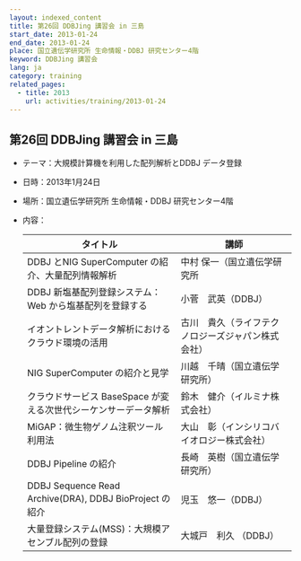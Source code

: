 ```yaml
---
layout: indexed_content
title: 第26回 DDBJing 講習会 in 三島
start_date: 2013-01-24
end_date: 2013-01-24
place: 国立遺伝学研究所 生命情報・DDBJ 研究センター4階
keyword: DDBJing 講習会
lang: ja
category: training
related_pages:
  - title: 2013
    url: activities/training/2013-01-24
---
```


## 第26回 DDBJing 講習会 in 三島 <a name="26"></a>

-   テーマ：大規模計算機を利用した配列解析とDDBJ データ登録
-   日時：2013年1月24日
-   場所：国立遺伝学研究所 生命情報・DDBJ 研究センター4階
-   内容：

    | タイトル | 講師 |
    |----|----|
    | DDBJ とNIG SuperComputer の紹介、大量配列情報解析 | 中村 保一（国立遺伝学研究所 |
    | DDBJ 新塩基配列登録システム：Web から塩基配列を登録する | 小菅　武英（DDBJ） |
    | イオントレントデータ解析におけるクラウド環境の活用 | 古川　貴久（ライフテクノロジーズジャパン株式会社） |
    | NIG SuperComputer の紹介と見学 | 川越　千晴（国立遺伝学研究所） |
    | クラウドサービス BaseSpace が変える次世代シーケンサーデータ解析 | 鈴木　健介（イルミナ株式会社）|
    | MiGAP：微生物ゲノム注釈ツール利用法  | 大山　彰（インシリコバイオロジー株式会社） |
    | DDBJ Pipeline の紹介                                            | 長崎　英樹（国立遺伝学研究所） |
    | DDBJ Sequence Read Archive(DRA), DDBJ BioProject の紹介 | 児玉　悠一（DDBJ） |
    | 大量登録システム(MSS)：大規模アセンブル配列の登録 | 大城戸　利久 （DDBJ） |